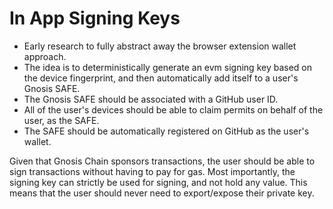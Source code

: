 # In App Signing Keys

- Early research to fully abstract away the browser extension wallet approach.
- The idea is to deterministically generate an evm signing key based on the device fingerprint, and then automatically add itself to a user's Gnosis SAFE.
- The Gnosis SAFE should be associated with a GitHub user ID.
- All of the user's devices should be able to claim permits on behalf of the user, as the SAFE.
- The SAFE should be automatically registered on GitHub as the user's wallet.

Given that Gnosis Chain sponsors transactions, the user should be able to sign transactions without having to pay for gas. Most importantly, the signing key can strictly be used for signing, and not hold any value. This means that the user should never need to export/expose their private key.